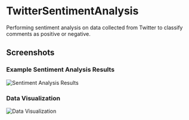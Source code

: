 # TwitterSentimentAnalysis
Performing sentiment analysis on data collected from Twitter to classify comments as positive or negative.

## Screenshots

### Example Sentiment Analysis Results
![Sentiment Analysis Results](images/sentiment_results.png)

### Data Visualization
![Data Visualization](images/data_visualization.png)
